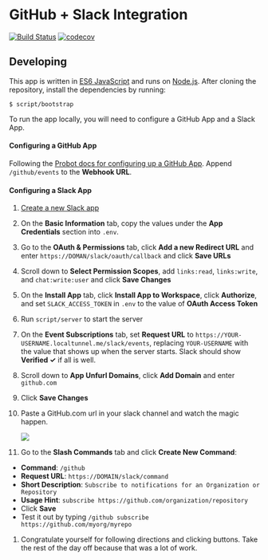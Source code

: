 # GitHub + Slack Integration
[![Build Status](https://travis-ci.org/github-slack/app.svg?branch=extract-unfurls)](https://travis-ci.org/github-slack/app) [![codecov](https://codecov.io/gh/github-slack/app/branch/master/graph/badge.svg?token=wGV2kENgLx)](https://codecov.io/gh/github-slack/app)

## Developing

This app is written in [ES6 JavaScript](https://nodejs.org/en/docs/es6/) and runs on [Node.js](https://nodejs.org/). After cloning the repository, install the dependencies by running:

```
$ script/bootstrap
```

To run the app locally, you will need to configure a GitHub App and a Slack App.

#### Configuring a GitHub App

Following the [Probot docs for configuring up a GitHub App](https://probot.github.io/docs/development/#configure-a-github-app). Append `/github/events` to the **Webhook URL**.

#### Configuring a Slack App

1. [Create a new Slack app](https://api.slack.com/apps?new_app=1)

1. On the **Basic Information** tab, copy the values under the **App Credentials** section into `.env`.

1. Go to the **OAuth & Permissions** tab, click **Add a new Redirect URL** and enter `https://DOMAN/slack/oauth/callback` and click **Save URLs**

1. Scroll down to **Select Permission Scopes**, add `links:read`, `links:write`, and `chat:write:user` and click **Save Changes**

1. On the **Install App** tab, click **Install App to Workspace**, click **Authorize**, and set `SLACK_ACCESS_TOKEN` in `.env` to the value of **OAuth Access Token**

1. Run `script/server` to start the server

1. On the **Event Subscriptions** tab, set **Request URL** to `https://YOUR-USERNAME.localtunnel.me/slack/events`, replacing `YOUR-USERNAME` with the value that shows up when the server starts. Slack should show **Verified ✓** if all is well.

1. Scroll down to **App Unfurl Domains**, click **Add Domain** and enter `github.com`

1. Click **Save Changes**

1. Paste a GitHub.com url in your slack channel and watch the magic happen.

    ![](https://user-images.githubusercontent.com/173/30975353-b0deb366-a437-11e7-854b-227399e7c993.png)

1. Go to the **Slash Commands** tab and click **Create New Command**:

  - **Command**: `/github`
  - **Request URL**: `https://DOMAIN/slack/command`
  - **Short Description**: `Subscribe to notifications for an Organization or Repository`
  - **Usage Hint**: `subscribe https://github.com/organization/repository`
  - Click **Save**
  - Test it out by typing `/github subscribe https://github.com/myorg/myrepo`

1. Congratulate yourself for following directions and clicking buttons. Take the rest of the day off because that was a lot of work.
